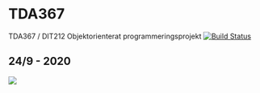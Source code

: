 # TDA367
TDA367 / DIT212 Objektorienterat programmeringsprojekt [![Build Status](https://travis-ci.org/FN890/TDA367.svg?branch=master)](https://travis-ci.org/FN890/TDA367)


<h2>24/9 - 2020</h2>
<img src="https://i.imgur.com/DPd8KdK.png"/>
